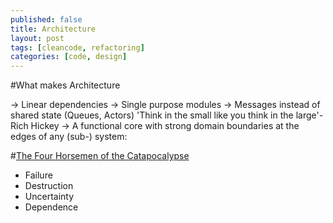 ```yaml
---
published: false
title: Architecture
layout: post
tags: [cleancode, refactoring]
categories: [code, design]
---
```

#What makes Architecture

-> Linear dependencies
-> Single purpose modules
-> Messages instead of shared state (Queues, Actors) 'Think in the small like you think in the large'-Rich Hickey
-> A functional core with strong domain boundaries at the edges of any (sub-) system:

#[The Four Horsemen of the Catapocalypse](https://cdsmith.wordpress.com/2012/04/18/why-do-monads-matter/)
 * Failure
 * Destruction
 * Uncertainty
 * Dependence
